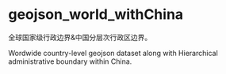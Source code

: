 # geojson_world_withChina

全球国家级行政边界&amp;中国分层次行政区边界。

Wordwide country-level geojson dataset along with Hierarchical administrative boundary within China.
